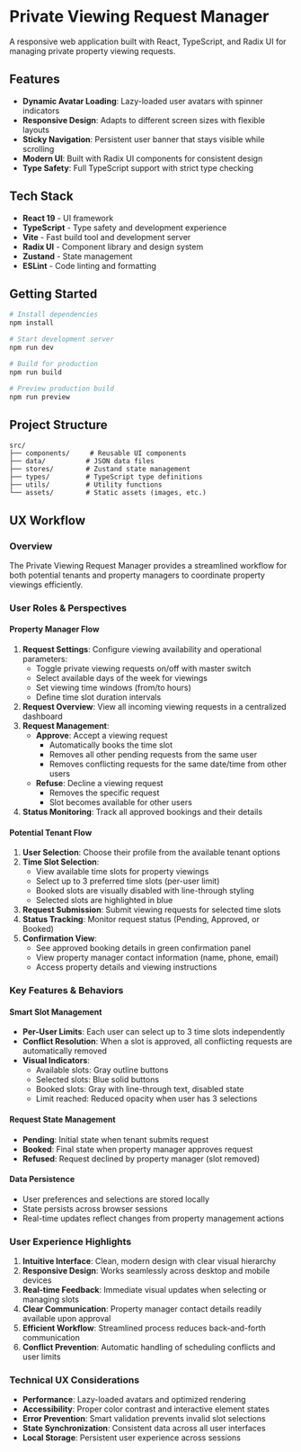 # Private Viewing Request Manager

A responsive web application built with React, TypeScript, and Radix UI for managing private property viewing requests.

## Features

- **Dynamic Avatar Loading**: Lazy-loaded user avatars with spinner indicators
- **Responsive Design**: Adapts to different screen sizes with flexible layouts
- **Sticky Navigation**: Persistent user banner that stays visible while scrolling
- **Modern UI**: Built with Radix UI components for consistent design
- **Type Safety**: Full TypeScript support with strict type checking

## Tech Stack

- **React 19** - UI framework
- **TypeScript** - Type safety and development experience
- **Vite** - Fast build tool and development server
- **Radix UI** - Component library and design system
- **Zustand** - State management
- **ESLint** - Code linting and formatting

## Getting Started

```bash
# Install dependencies
npm install

# Start development server
npm run dev

# Build for production
npm run build

# Preview production build
npm run preview
```

## Project Structure

```
src/
├── components/     # Reusable UI components
├── data/          # JSON data files
├── stores/        # Zustand state management
├── types/         # TypeScript type definitions
├── utils/         # Utility functions
└── assets/        # Static assets (images, etc.)
```

## UX Workflow

### Overview

The Private Viewing Request Manager provides a streamlined workflow for both potential tenants and property managers to coordinate property viewings efficiently.

### User Roles & Perspectives

#### **Property Manager Flow**

1. **Request Settings**: Configure viewing availability and operational parameters:
   - Toggle private viewing requests on/off with master switch
   - Select available days of the week for viewings
   - Set viewing time windows (from/to hours)
   - Define time slot duration intervals
2. **Request Overview**: View all incoming viewing requests in a centralized dashboard
3. **Request Management**:
   - **Approve**: Accept a viewing request
     - Automatically books the time slot
     - Removes all other pending requests from the same user
     - Removes conflicting requests for the same date/time from other users
   - **Refuse**: Decline a viewing request
     - Removes the specific request
     - Slot becomes available for other users
4. **Status Monitoring**: Track all approved bookings and their details

#### **Potential Tenant Flow**

1. **User Selection**: Choose their profile from the available tenant options
2. **Time Slot Selection**:
   - View available time slots for property viewings
   - Select up to 3 preferred time slots (per-user limit)
   - Booked slots are visually disabled with line-through styling
   - Selected slots are highlighted in blue
3. **Request Submission**: Submit viewing requests for selected time slots
4. **Status Tracking**: Monitor request status (Pending, Approved, or Booked)
5. **Confirmation View**:
   - See approved booking details in green confirmation panel
   - View property manager contact information (name, phone, email)
   - Access property details and viewing instructions

### Key Features & Behaviors

#### **Smart Slot Management**

- **Per-User Limits**: Each user can select up to 3 time slots independently
- **Conflict Resolution**: When a slot is approved, all conflicting requests are automatically removed
- **Visual Indicators**:
  - Available slots: Gray outline buttons
  - Selected slots: Blue solid buttons
  - Booked slots: Gray with line-through text, disabled state
  - Limit reached: Reduced opacity when user has 3 selections

#### **Request State Management**

- **Pending**: Initial state when tenant submits request
- **Booked**: Final state when property manager approves request
- **Refused**: Request declined by property manager (slot removed)

#### **Data Persistence**

- User preferences and selections are stored locally
- State persists across browser sessions
- Real-time updates reflect changes from property management actions

### User Experience Highlights

1. **Intuitive Interface**: Clean, modern design with clear visual hierarchy
2. **Responsive Design**: Works seamlessly across desktop and mobile devices
3. **Real-time Feedback**: Immediate visual updates when selecting or managing slots
4. **Clear Communication**: Property manager contact details readily available upon approval
5. **Efficient Workflow**: Streamlined process reduces back-and-forth communication
6. **Conflict Prevention**: Automatic handling of scheduling conflicts and user limits

### Technical UX Considerations

- **Performance**: Lazy-loaded avatars and optimized rendering
- **Accessibility**: Proper color contrast and interactive element states
- **Error Prevention**: Smart validation prevents invalid slot selections
- **State Synchronization**: Consistent data across all user interfaces
- **Local Storage**: Persistent user experience across sessions
